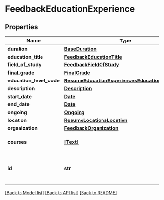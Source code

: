 # FeedbackEducationExperience


## Properties
Name | Type | Description | Notes
------------ | ------------- | ------------- | -------------
**duration** | [**BaseDuration**](BaseDuration.md) |  | [optional] 
**education_title** | [**FeedbackEducationTitle**](FeedbackEducationTitle.md) |  | [optional] 
**field_of_study** | [**FeedbackFieldOfStudy**](FeedbackFieldOfStudy.md) |  | [optional] 
**final_grade** | [**FinalGrade**](FinalGrade.md) |  | [optional] 
**education_level_code** | [**ResumeEducationExperiencesEducationLevelCode**](ResumeEducationExperiencesEducationLevelCode.md) |  | [optional] 
**description** | [**Description**](Description.md) |  | [optional] 
**start_date** | [**Date**](Date.md) |  | [optional] 
**end_date** | [**Date**](Date.md) |  | [optional] 
**ongoing** | [**Ongoing**](Ongoing.md) |  | [optional] 
**location** | [**ResumeLocationsLocation**](ResumeLocationsLocation.md) |  | [optional] 
**organization** | [**FeedbackOrganization**](FeedbackOrganization.md) |  | [optional] 
**courses** | [**[Text]**](Text.md) | List of attended courses. | [optional] 
**id** | **str** | Unique identifier for the current experience. | [optional] 

[[Back to Model list]](../README.md#documentation-for-models) [[Back to API list]](../README.md#documentation-for-api-endpoints) [[Back to README]](../README.md)


